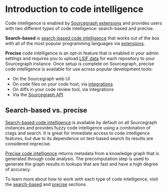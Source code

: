 # Introduction to code intelligence

Code intelligence is enabled by [Sourcegraph extensions](../../../extensions/index.md) and provides users with two different types of code intelligence: search-based and precise.

**Search-based** is [search-based code intelligence](./search_based_code_intelligence.md) that works out of the box with all of the most popular programming languages via [extensions](https://sourcegraph.com/extensions?query=category%3A%22Programming+languages%22).

**Precise** code intelligence is an opt-in feature that is enabled in your admin settings and requires you to upload [LSIF data](../lsif_quickstart.md) for each repository to your Sourcegraph instance. Once setup is complete on Sourcegraph, precise code intelligence is available for use across popular development tools:

- On the Sourcegraph web UI
- On code files on your code host, via [integrations](../../../integration/index.md)
- On diffs in your code review tool, via integrations
- Via the [Sourcegraph API](https://docs.sourcegraph.com/api/graphql)

## Search-based vs. precise

[Search-based code intelligence](search_based_code_intelligence.md) is available by default on all Sourcegraph instances and provides fuzzy code intelligence using a combination of ctags and search. It is great for immediate access to code intelligence features, but due to its dependence on text-based search its results are considered imprecise.

[Precise code intelligence](precise_code_intelligence.md) returns metadata from a knowledge graph that is generated through code analysis. The precomputation step is used to generate the graph results in lookups that are fast and have a high degree of accuracy.

To learn more about how to work with each type of code intelligence, visit the [search-based](./search_based_code_intelligence.md) and [precise](./precise_code_intelligence.md) sections
